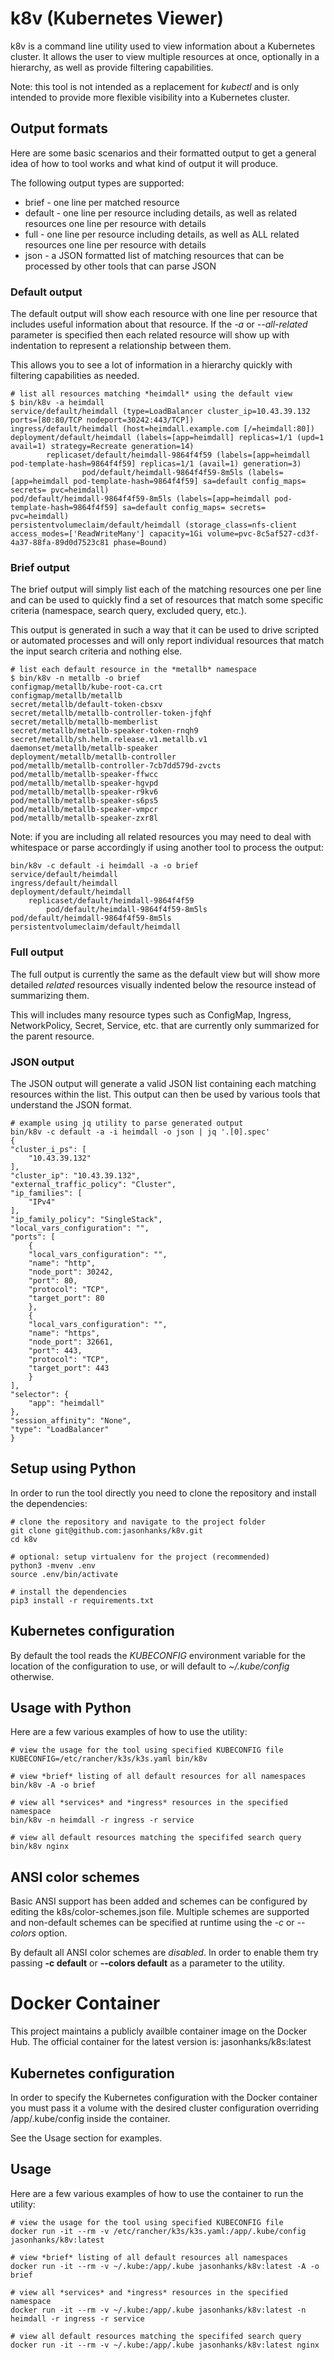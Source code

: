 # k8v (Kubernetes Viewer)

k8v is a command line utility used to view information about a Kubernetes cluster. It allows the user to view 
multiple resources at once, optionally in a hierarchy, as well as provide filtering capabilities.

Note: this tool is not intended as a replacement for *kubectl* and is only intended to provide more flexible 
visibility into a Kubernetes cluster.



## Output formats

Here are some basic scenarios and their formatted output to get a general idea of how to tool works and what 
kind of output it will produce.

The following output types are supported:
* brief - one line per matched resource
* default - one line per resource including details, as well as related resources one line per resource with details
* full - one line per resource including details, as well as ALL related resources one line per resource with details
* json - a JSON formatted list of matching resources that can be processed by other tools that can parse JSON



### Default output

The default output will show each resource with one line per resource that includes useful information about
that resource. If the *-a* or *--all-related* parameter is specified then each related resource will show up with
indentation to represent a relationship between them.

This allows you to see a lot of information in a hierarchy quickly with filtering capabilities as needed.

    # list all resources matching *heimdall* using the default view
    $ bin/k8v -a heimdall
    service/default/heimdall (type=LoadBalancer cluster_ip=10.43.39.132  ports=[80:80/TCP nodeport=30242:443/TCP])
    ingress/default/heimdall (host=heimdall.example.com [/=heimdall:80])
    deployment/default/heimdall (labels=[app=heimdall] replicas=1/1 (upd=1 avail=1) strategy=Recreate generation=14)
            replicaset/default/heimdall-9864f4f59 (labels=[app=heimdall pod-template-hash=9864f4f59] replicas=1/1 (avail=1) generation=3)
                    pod/default/heimdall-9864f4f59-8m5ls (labels=[app=heimdall pod-template-hash=9864f4f59] sa=default config_maps= secrets= pvc=heimdall)
    pod/default/heimdall-9864f4f59-8m5ls (labels=[app=heimdall pod-template-hash=9864f4f59] sa=default config_maps= secrets= pvc=heimdall)
    persistentvolumeclaim/default/heimdall (storage_class=nfs-client access_modes=['ReadWriteMany'] capacity=1Gi volume=pvc-8c5af527-cd3f-4a37-88fa-89d0d7523c81 phase=Bound)



### Brief output

The brief output will simply list each of the matching resources one per line and can be used to quickly find
a set of resources that match some specific criteria (namespace, search query, excluded query, etc.).

This output is generated in such a way that it can be used to drive scripted or automated processes and will 
only report individual resources that match the input search criteria and nothing else. 

    # list each default resource in the *metallb* namespace
    $ bin/k8v -n metallb -o brief
    configmap/metallb/kube-root-ca.crt
    configmap/metallb/metallb
    secret/metallb/default-token-cbsxv
    secret/metallb/metallb-controller-token-jfqhf
    secret/metallb/metallb-memberlist
    secret/metallb/metallb-speaker-token-rnqh9
    secret/metallb/sh.helm.release.v1.metallb.v1
    daemonset/metallb/metallb-speaker
    deployment/metallb/metallb-controller
    pod/metallb/metallb-controller-7cb7dd579d-zvcts
    pod/metallb/metallb-speaker-ffwcc
    pod/metallb/metallb-speaker-hgvpd
    pod/metallb/metallb-speaker-r9kv6
    pod/metallb/metallb-speaker-s6ps5
    pod/metallb/metallb-speaker-vmpcr
    pod/metallb/metallb-speaker-zxr8l


Note: if you are including all related resources you may need to deal with whitespace or parse accordingly if
using another tool to process the output:

    bin/k8v -c default -i heimdall -a -o brief
    service/default/heimdall
    ingress/default/heimdall
    deployment/default/heimdall
        replicaset/default/heimdall-9864f4f59
            pod/default/heimdall-9864f4f59-8m5ls
    pod/default/heimdall-9864f4f59-8m5ls
    persistentvolumeclaim/default/heimdall



### Full output

The full output is currently the same as the default view but will show more detailed *related* resources 
visually indented below the resource instead of summarizing them.

This will includes many resource types such as ConfigMap, Ingress, NetworkPolicy, Secret, Service, etc. 
that are currently only summarized for the parent resource.



### JSON output

The JSON output will generate a valid JSON list containing each matching resources within the list. This 
output can then be used by various tools that understand the JSON format.


    # example using jq utility to parse generated output
    bin/k8v -c default -a -i heimdall -o json | jq '.[0].spec'
    {
    "cluster_i_ps": [
        "10.43.39.132"
    ],
    "cluster_ip": "10.43.39.132",
    "external_traffic_policy": "Cluster",
    "ip_families": [
        "IPv4"
    ],
    "ip_family_policy": "SingleStack",
    "local_vars_configuration": "",
    "ports": [
        {
        "local_vars_configuration": "",
        "name": "http",
        "node_port": 30242,
        "port": 80,
        "protocol": "TCP",
        "target_port": 80
        },
        {
        "local_vars_configuration": "",
        "name": "https",
        "node_port": 32661,
        "port": 443,
        "protocol": "TCP",
        "target_port": 443
        }
    ],
    "selector": {
        "app": "heimdall"
    },
    "session_affinity": "None",
    "type": "LoadBalancer"
    }



## Setup using Python

In order to run the tool directly you need to clone the repository and install the dependencies:

    # clone the repository and navigate to the project folder
    git clone git@github.com:jasonhanks/k8v.git
    cd k8v
    
    # optional: setup virtualenv for the project (recommended)
    python3 -mvenv .env
    source .env/bin/activate

    # install the dependencies
    pip3 install -r requirements.txt



## Kubernetes configuration

By default the tool reads the *KUBECONFIG* environment variable for the location of the configuration to use, or
will default to *~/.kube/config* otherwise.



## Usage with Python

Here are a few various examples of how to use the utility:

    # view the usage for the tool using specified KUBECONFIG file
    KUBECONFIG=/etc/rancher/k3s/k3s.yaml bin/k8v

    # view *brief* listing of all default resources for all namespaces
    bin/k8v -A -o brief
    
    # view all *services* and *ingress* resources in the specified namespace
    bin/k8v -n heimdall -r ingress -r service

    # view all default resources matching the specififed search query
    bin/k8v nginx



## ANSI color schemes

Basic ANSI support has been added and schemes can be configured by editing the k8s/color-schemes.json file. 
Multiple schemes are supported and non-default schemes can be specified at runtime using the *-c* or 
*--colors* option.

By default all ANSI color schemes are *disabled*. In order to enable them try passing **-c default** or **--colors default** as a parameter to the utility.


# Docker Container

This project maintains a publicly availble container image on the Docker Hub. The official container for
the latest version is: jasonhanks/k8s:latest

## Kubernetes configuration

In order to specify the Kubernetes configuration with the Docker container you must pass it a volume 
with the desired cluster configuration overriding /app/.kube/config inside the container. 

See the Usage section for examples.


## Usage

Here are a few various examples of how to use the container to run the utility:

    # view the usage for the tool using specified KUBECONFIG file
    docker run -it --rm -v /etc/rancher/k3s/k3s.yaml:/app/.kube/config jasonhanks/k8v:latest

    # view *brief* listing of all default resources all namespaces
    docker run -it --rm -v ~/.kube:/app/.kube jasonhanks/k8v:latest -A -o brief

    # view all *services* and *ingress* resources in the specified namespace
    docker run -it --rm -v ~/.kube:/app/.kube jasonhanks/k8v:latest -n heimdall -r ingress -r service

    # view all default resources matching the specififed search query
    docker run -it --rm -v ~/.kube:/app/.kube jasonhanks/k8v:latest nginx
